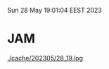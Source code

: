 Sun 28 May 19:01:04 EEST 2023
# JAM
<a href='./cache/202305/28_19.log'>./cache/202305/28_19.log</a>
